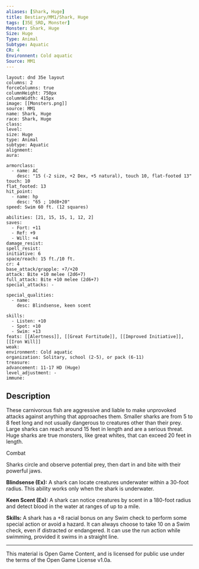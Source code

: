 ```yaml
---
aliases: [Shark, Huge]
title: Bestiary/MM1/Shark, Huge
tags: [35E_SRD, Monster]
Monster: Shark, Huge
Size: Huge
Type: Animal
Subtype: Aquatic
CR: 4
Environnent: Cold aquatic
Source: MM1
---
```


```statblock
layout: dnd 35e layout
columns: 2
forceColumns: true
columnHeight: 750px
columnWidth: 415px
image: [[Monsters.png]]
source: MM1
name: Shark, Huge
race: Shark, Huge
class: 
level: 
size: Huge
type: Animal
subtype: Aquatic
alignment: 
aura: 

armorclass:
  - name: AC
    desc: "15 (-2 size, +2 Dex, +5 natural), touch 10, flat-footed 13"
touch: 10
flat_footed: 13
hit_point:
  - name: hp
    desc: "65 ; 10d8+20"
speed: Swim 60 ft. (12 squares)

abilities: [21, 15, 15, 1, 12, 2]
saves:
  - Fort: +11
  - Ref: +9
  - Will: +4
damage_resist: 
spell_resist: 
initiative: 6
space/reach: 15 ft./10 ft.
cr: 4
base_attack/grapple: +7/+20
attack: Bite +10 melee (2d6+7)
full_attack: Bite +10 melee (2d6+7)
special_attacks: -

special_qualities:
  - name: 
    desc: Blindsense, keen scent

skills:
  - Listen: +10
  - Spot: +10
  - Swim: +13
feats: [[Alertness]], [[Great Fortitude]], [[Improved Initiative]], [[Iron Will]]
weak: 
environment: Cold aquatic
organization: Solitary, school (2-5), or pack (6-11)
treasure: 
advancement: 11-17 HD (Huge)
level_adjustment: -
immune: 
```

## Description

<p>These carnivorous fish are aggressive and liable to make unprovoked attacks against anything that approaches them. Smaller sharks are from 5 to 8 feet long and not usually dangerous to creatures other than their prey. Large sharks can reach around 15 feet in length and are a serious threat. Huge sharks are true monsters, like great whites, that can exceed 20 feet in length.</p>
<p>Combat</p>
<p>Sharks circle and observe potential prey, then dart in and bite with their powerful jaws.</p>
<p>
            <b>Blindsense (Ex):</b> A shark can locate creatures underwater within a 30-foot radius. This ability works only when the shark is underwater.</p>
<p>
            <b>Keen Scent (Ex):</b> A shark can notice creatures by scent in a 180-foot radius and detect blood in the water at ranges of up to a mile.</p>
<p>
            <b>Skills:</b> A shark has a +8 racial bonus on any Swim check to perform some special action or avoid a hazard. It can always choose to take 10 on a Swim check, even if distracted or endangered. It can use the run action while swimming, provided it swims in a straight line.</p>

---

This material is Open Game Content, and is licensed for public use under
the terms of the Open Game License v1.0a.
